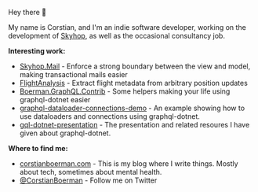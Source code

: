 Hey there 👋

My name is Corstian, and I'm an indie software developer, working on the development of [Skyhop](https://skyhop.org), as well as the occasional consultancy job.

**Interesting work:**

- [Skyhop.Mail](https://github.com/skyhop/mail) - Enforce a strong boundary between the view and model, making transactional mails easier
- [FlightAnalysis](https://github.com/skyhop/flightanalysis) - Extract flight metadata from arbitrary position updates
- [Boerman.GraphQL.Contrib](https://github.com/corstian/Boerman.GraphQL.Contrib) - Some helpers making your life using graphql-dotnet easier
- [graphql-dataloader-connections-demo](https://github.com/corstian/graphql-dataloader-connections-demo) - An example showing how to use dataloaders and connections using graphql-dotnet.
- [gql-dotnet-presentation](https://github.com/corstian/gql-dotnet-presentation) - The presentation and related resoures I have given about graphql-dotnet.

**Where to find me:**

- [corstianboerman.com](https://corstianboerman.com) - This is my blog where I write things. Mostly about tech, sometimes about mental health.
- [@CorstianBoerman](https://twitter.com) - Follow me on Twitter
